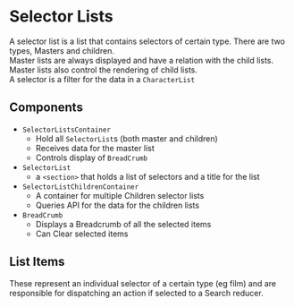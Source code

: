 # Selector Lists

A selector list is a list that contains selectors of certain type. There are two types, Masters and children.  
Master lists are always displayed and have a relation with the child lists. Master lists also control the rendering of child lists.  
A selector is a filter for the data in a `CharacterList`

## Components

-   `SelectorListsContainer`
    -   Hold all `SelectorList`s (both master and children)
    -   Receives data for the master list
    -   Controls display of `BreadCrumb`
-   `SelectorList`
    -   a `<section>` that holds a list of selectors and a title for the list
-   `SelectorListChildrenContainer`
    -   A container for multiple Children selector lists
    -   Queries API for the data for the children lists
-   `BreadCrumb`
    -   Displays a Breadcrumb of all the selected items
    -   Can Clear selected items

## List Items

These represent an individual selector of a certain type (eg film) and are responsible for dispatching an action if selected to a Search reducer.
